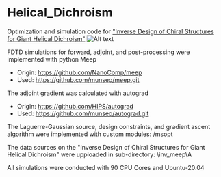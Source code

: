 # Helical_Dichroism
Optimization and simulation code for ["Inverse Design of Chiral Structures for Giant Helical Dichroism"](https://arxiv.org/abs/2501.12825)
![Alt text](/path/to/Figure1.jpg)
     
FDTD simulations for forward, adjoint, and post-processing were implemented with python Meep 
* Origin: https://github.com/NanoComp/meep
* Used: https://github.com/munseo/meep.git
     
The adjoint gradient was calculated with autograd 
* Origin: https://github.com/HIPS/autograd
* Used: https://github.com/munseo/autograd.git

The Laguerre-Gaussian source, design constraints, and gradient ascent algorithm were implemented with custom modules: /msopt   

The data sources on the "Inverse Design of Chiral Structures for Giant Helical Dichroism" were upploaded in sub-directory: \inv_meep\A   

All simulations were conducted with 90 CPU Cores and Ubuntu-20.04  
